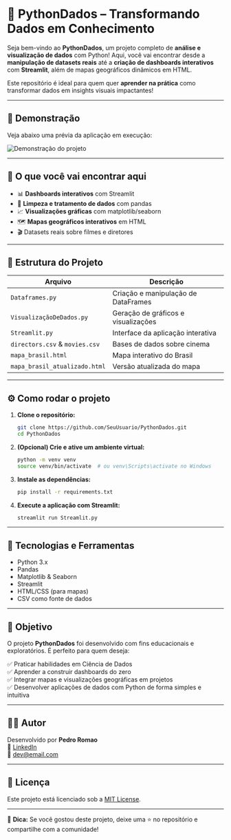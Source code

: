 # 🚀 PythonDados – Transformando Dados em Conhecimento

Seja bem-vindo ao **PythonDados**, um projeto completo de **análise e visualização de dados** com Python! Aqui, você vai encontrar desde a **manipulação de datasets reais** até a **criação de dashboards interativos** com **Streamlit**, além de mapas geográficos dinâmicos em HTML.

Este repositório é ideal para quem quer **aprender na prática** como transformar dados em insights visuais impactantes!

---

## 🎥 Demonstração

Veja abaixo uma prévia da aplicação em execução:

![Demonstração do projeto](demo.gif)

---

## 📌 O que você vai encontrar aqui

- 📊 **Dashboards interativos** com Streamlit
- 🧹 **Limpeza e tratamento de dados** com pandas
- 📈 **Visualizações gráficas** com matplotlib/seaborn
- 🗺️ **Mapas geográficos interativos** em HTML
- 🎬 Datasets reais sobre filmes e diretores

---

## 📁 Estrutura do Projeto

| Arquivo                        | Descrição |
|-------------------------------|-----------|
| `Dataframes.py`               | Criação e manipulação de DataFrames |
| `VisualizaçãoDeDados.py`      | Geração de gráficos e visualizações |
| `Streamlit.py`                | Interface da aplicação interativa |
| `directors.csv` & `movies.csv`| Bases de dados sobre cinema |
| `mapa_brasil.html`            | Mapa interativo do Brasil |
| `mapa_brasil_atualizado.html` | Versão atualizada do mapa |

---

## ⚙️ Como rodar o projeto

1. **Clone o repositório:**
   ```bash
   git clone https://github.com/SeuUsuario/PythonDados.git
   cd PythonDados
   ```

2. **(Opcional) Crie e ative um ambiente virtual:**
   ```bash
   python -m venv venv
   source venv/bin/activate  # ou venv\Scripts\activate no Windows
   ```

3. **Instale as dependências:**
   ```bash
   pip install -r requirements.txt
   ```

4. **Execute a aplicação com Streamlit:**
   ```bash
   streamlit run Streamlit.py
   ```

---

## 🧰 Tecnologias e Ferramentas

- Python 3.x
- Pandas
- Matplotlib & Seaborn
- Streamlit
- HTML/CSS (para mapas)
- CSV como fonte de dados

---

## 🎯 Objetivo

O projeto **PythonDados** foi desenvolvido com fins educacionais e exploratórios. É perfeito para quem deseja:

✅ Praticar habilidades em Ciência de Dados  
✅ Aprender a construir dashboards do zero  
✅ Integrar mapas e visualizações geográficas em projetos  
✅ Desenvolver aplicações de dados com Python de forma simples e intuitiva

---

## 🙋‍♂️ Autor

Desenvolvido por **Pedro Romao**  
🔗 [LinkedIn](https://www.linkedin.com/in/seu-perfil)  
📧 dev@email.com

---

## 📄 Licença

Este projeto está licenciado sob a [MIT License](LICENSE).

---

📢 **Dica:** Se você gostou deste projeto, deixe uma ⭐ no repositório e compartilhe com a comunidade!